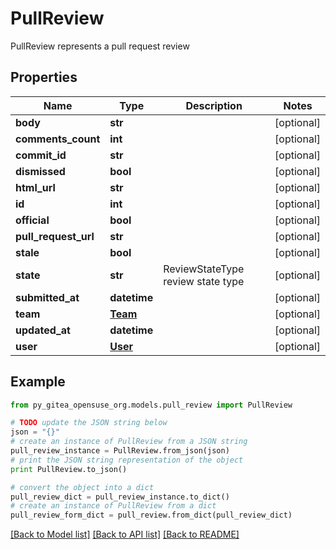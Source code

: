# PullReview

PullReview represents a pull request review

## Properties
Name | Type | Description | Notes
------------ | ------------- | ------------- | -------------
**body** | **str** |  | [optional] 
**comments_count** | **int** |  | [optional] 
**commit_id** | **str** |  | [optional] 
**dismissed** | **bool** |  | [optional] 
**html_url** | **str** |  | [optional] 
**id** | **int** |  | [optional] 
**official** | **bool** |  | [optional] 
**pull_request_url** | **str** |  | [optional] 
**stale** | **bool** |  | [optional] 
**state** | **str** | ReviewStateType review state type | [optional] 
**submitted_at** | **datetime** |  | [optional] 
**team** | [**Team**](Team.md) |  | [optional] 
**updated_at** | **datetime** |  | [optional] 
**user** | [**User**](User.md) |  | [optional] 

## Example

```python
from py_gitea_opensuse_org.models.pull_review import PullReview

# TODO update the JSON string below
json = "{}"
# create an instance of PullReview from a JSON string
pull_review_instance = PullReview.from_json(json)
# print the JSON string representation of the object
print PullReview.to_json()

# convert the object into a dict
pull_review_dict = pull_review_instance.to_dict()
# create an instance of PullReview from a dict
pull_review_form_dict = pull_review.from_dict(pull_review_dict)
```
[[Back to Model list]](../README.md#documentation-for-models) [[Back to API list]](../README.md#documentation-for-api-endpoints) [[Back to README]](../README.md)


